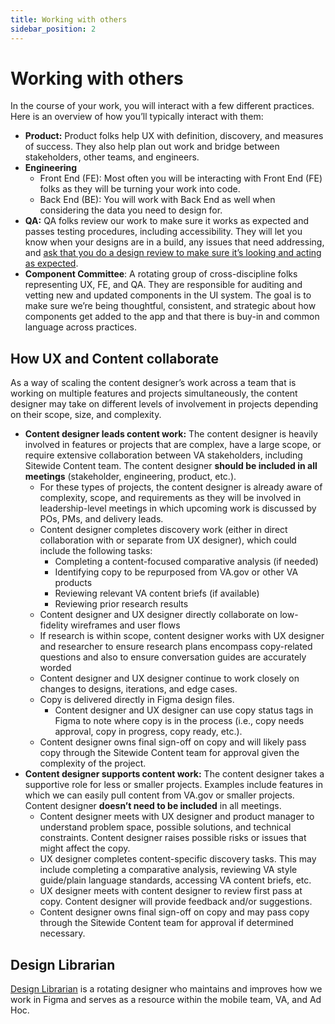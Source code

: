 ```yaml
---
title: Working with others
sidebar_position: 2
---
```


# Working with others

In the course of your work, you will interact with a few different practices. Here is an overview of how you’ll typically interact with them:

- **Product:** Product folks help UX with definition, discovery, and measures of success. They also help plan out work and bridge between stakeholders, other teams, and engineers.
- **Engineering** 
    - Front End (FE): Most often you will be interacting with Front End (FE) folks as they will be turning your work into code.
    - Back End (BE): You will work with Back End as well when considering the data you need to design for. 
- **QA:** QA folks review our work to make sure it works as expected and passes testing procedures, including accessibility. They will let you know when your designs are in a build, any issues that need addressing, and [ask that you do a design review to make sure it’s looking and acting as expected](https://department-of-veterans-affairs.github.io/va-mobile-app/docs/UX/How-We-Work/designing-ui#qa).
- **Component Committee**: A rotating group of cross-discipline folks representing UX, FE, and QA. They are responsible for auditing and vetting new and updated components in the UI system. The goal is to make sure we’re being thoughtful, consistent, and strategic about how components get added to the app and that there is buy-in and common language across practices.

## How UX and Content collaborate

As a way of scaling the content designer’s work across a team that is working on multiple features and projects simultaneously, the content designer may take on different levels of involvement in projects depending on their scope, size, and complexity.

- **Content designer leads content work:** The content designer is heavily involved in features or projects that are complex, have a large scope, or require extensive collaboration between VA stakeholders, including Sitewide Content team. The content designer **should be included in all meetings** (stakeholder, engineering, product, etc.).
    - For these types of projects, the content designer is already aware of complexity, scope, and requirements as they will be involved in leadership-level meetings in which upcoming work is discussed by POs, PMs, and delivery leads.
    - Content designer completes discovery work (either in direct collaboration with or separate from UX designer), which could include the following tasks:
        - Completing a content-focused comparative analysis (if needed)
        - Identifying copy to be repurposed from VA.gov or other VA products
        - Reviewing relevant VA content briefs (if available)
        - Reviewing prior research results
    - Content designer and UX designer directly collaborate on low-fidelity wireframes and user flows
    - If research is within scope, content designer works with UX designer and researcher to ensure research plans encompass copy-related questions and also to ensure conversation guides are accurately worded
    - Content designer and UX designer continue to work closely on changes to designs, iterations, and edge cases.
    - Copy is delivered directly in Figma design files.
        - Content designer and UX designer can use copy status tags in Figma to note where copy is in the process (i.e., copy needs approval, copy in progress, copy ready, etc.).
    - Content designer owns final sign-off on copy and will likely pass copy through the Sitewide Content team for approval given the complexity of the project.
- **Content designer supports content work:** The content designer takes a supportive role for less or smaller projects. Examples include features in which we can easily pull content from VA.gov or smaller projects. Content designer **doesn’t need to be included** in all meetings.
    - Content designer meets with UX designer and product manager to understand problem space, possible solutions, and technical constraints. Content designer raises possible risks or issues that might affect the copy.
    - UX designer completes content-specific discovery tasks. This may include completing a comparative analysis, reviewing VA style guide/plain language standards, accessing VA content briefs, etc.
    - UX designer meets with content designer to review first pass at copy. Content designer will provide feedback and/or suggestions.
    - Content designer owns final sign-off on copy and may pass copy through the Sitewide Content team for approval if determined necessary.

## Design Librarian

[Design Librarian](https://department-of-veterans-affairs.github.io/va-mobile-app/docs/UX/How-We-Work/design-librarian)
 is a rotating designer who maintains and improves how we work in Figma and serves as a resource within the mobile team, VA, and Ad Hoc.


